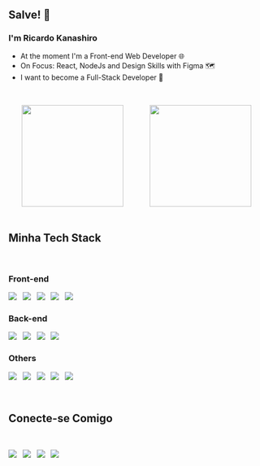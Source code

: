 ## Salve! 👋

### I'm Ricardo Kanashiro

- At the moment I'm a Front-end Web Developer 🌐
- On Focus: React, NodeJs and Design Skills with Figma 🗺️
- I want to become a Full-Stack Developer 🔭

##

<div align="center">
    <br />
    <img height='200em' src='https://github-readme-stats.vercel.app/api/top-langs/?username=ricardokanashiro&layout=compact&theme=tokyonight' />
    &nbsp;
    &nbsp;
    &nbsp;
    &nbsp;
    &nbsp;
    &nbsp;
    <img height="200em" src="https://github-readme-stats.vercel.app/api?username=ricardokanashiro&show_icons=true&theme=cobalt" />
    <br />
</div>

<br />

## Minha Tech Stack

<br />

### Front-end 

<a href="https://developer.mozilla.org/pt-BR/docs/Web/HTML"><img src="https://img.shields.io/badge/HTML5-E34F26?style=for-the-badge&logo=html5&logoColor=white" /></a>
&nbsp;
<a href="https://developer.mozilla.org/pt-BR/docs/Web/CSS"><img src="https://img.shields.io/badge/CSS3-1572B6?style=for-the-badge&logo=css3&logoColor=white" /></a>
&nbsp;
<a href="https://sass-lang.com/documentation/"><img src="https://img.shields.io/badge/Sass-CC6699?style=for-the-badge&logo=sass&logoColor=white" /></a>
&nbsp;
<a href="https://developer.mozilla.org/pt-BR/docs/Web/JavaScript"><img src="https://img.shields.io/badge/JavaScript-F7DF1E?style=for-the-badge&logo=javascript&logoColor=black" /></a>
&nbsp;
<a href="https://legacy.reactjs.org/docs/getting-started.html"><img src="https://img.shields.io/badge/React-20232A?style=for-the-badge&logo=react&logoColor=61DAFB" /></a>

### Back-end 

<a href="https://nodejs.org/docs/latest/api/"><img src="https://img.shields.io/badge/Node.js-43853D?style=for-the-badge&logo=node.js&logoColor=white" /></a>
&nbsp;
<a href="https://expressjs.com/pt-br/"><img src="https://img.shields.io/badge/Express.js-404D59?style=for-the-badge" /></a>
&nbsp;
<a href="https://dev.mysql.com/doc/"><img src="https://img.shields.io/badge/MySQL-00000F?style=for-the-badge&logo=mysql&logoColor=white" /></a>
&nbsp;
<a href="https://www.mongodb.com/docs/"><img src="https://img.shields.io/badge/MongoDB-4EA94B?style=for-the-badge&logo=mongodb&logoColor=white" /></a>

### Others 

<a href=""><img src="https://img.shields.io/badge/React_Native-20232A?style=for-the-badge&logo=react&logoColor=61DAFB" /></a>
&nbsp;
<a href=""><img src="https://img.shields.io/badge/Figma-F24E1E?style=for-the-badge&logo=figma&logoColor=white" /></a>
&nbsp;
<a href=""><img src="https://img.shields.io/badge/eslint-3A33D1?style=for-the-badge&logo=eslint&logoColor=white" /></a>
&nbsp;
<a href=""><img src="https://img.shields.io/badge/prettier-1A2C34?style=for-the-badge&logo=prettier&logoColor=F7BA3E" /></a>
&nbsp;
<a href=""><img src="https://img.shields.io/badge/GIT-E44C30?style=for-the-badge&logo=git&logoColor=white" /></a>

<br />

## Conecte-se Comigo

<br />

<a href="mailto:ricardo.kanashiro.adm@gmail.com"><img src="https://img.shields.io/badge/Gmail-D14836?style=for-the-badge&logo=gmail&logoColor=white" /></a>
&nbsp;
<a href="https://www.linkedin.com/in/ricardo-kanashiro-5b4456224/"><img src="https://img.shields.io/badge/LinkedIn-0077B5?style=for-the-badge&logo=linkedin&logoColor=white" /></a>
&nbsp;
<a href=""><img src="https://img.shields.io/badge/Discord-7289DA?style=for-the-badge&logo=discord&logoColor=white" /></a>
&nbsp;
<a href="https://www.frontendmentor.io/profile/ricardokanashiro"><img src="https://img.shields.io/badge/Front_End_Mentor-9933CC?style=for-the-badge" /></a>

<!--
    <div align="center">
    <img src="https://cdn.jsdelivr.net/gh/devicons/devicon@latest/icons/nodejs/nodejs-original.svg" height='30' width="45px" />
    <img src="https://cdn.jsdelivr.net/gh/devicons/devicon/icons/react/react-original.svg" height='30' width="45px" />
    <img src="https://cdn.jsdelivr.net/gh/devicons/devicon/icons/javascript/javascript-original.svg" height='30' width="45px" />
    <img src="https://cdn.jsdelivr.net/gh/devicons/devicon/icons/html5/html5-original.svg" height='30' width="45px"/>
    <img src="https://cdn.jsdelivr.net/gh/devicons/devicon/icons/css3/css3-original.svg" height='30' width="45px" />
    <img src="https://cdn.jsdelivr.net/gh/devicons/devicon/icons/sass/sass-original.svg" height='30' width="45px" />
    <img src="https://cdn.jsdelivr.net/gh/devicons/devicon/icons/figma/figma-original.svg" height='30' width="45px" />
</div>
-->
